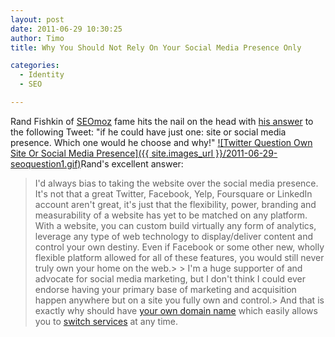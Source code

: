 ```yaml
---
layout: post
date: 2011-06-29 10:30:25
author: Timo
title: Why You Should Not Rely On Your Social Media Presence Only

categories:
  - Identity
  - SEO

---
```


Rand Fishkin of [SEOmoz](http://seomoz.org/) fame hits the nail on the head with [his answer](http://www.seomoz.org/blog/answers-to-4-excellent-seo-questions) to the following Tweet: "if he could have just one: site or social media presence. Which one would he choose and why!"
[![Twitter Question Own Site Or Social Media Presence]({{ site.images_url }}/2011-06-29-seoquestion1.gif)](http://twitter.com/#!/pedrodias/status/82902994831687680)Rand's excellent answer:
> I'd always bias to taking the website over the social media presence. It's not that a great Twitter, Facebook, Yelp, Foursquare or LinkedIn account aren't great, it's just that the flexibility, power, branding and measurability of a website has yet to be matched on any platform. With a website, you can custom build virtually any form of analytics, leverage any type of web technology to display/deliver content and control your own destiny. Even if Facebook or some other new, wholly flexible platform allowed for all of these features, you would still never truly own your home on the web.> > I'm a huge supporter of and advocate for social media marketing, but I don't think I could ever endorse having your primary base of marketing and acquisition happen anywhere but on a site you fully own and control.> And that is exactly why should have [your own domain name](https://iwantmyname.com) which easily allows you to [switch services](https://iwantmyname.com/services) at any time.

